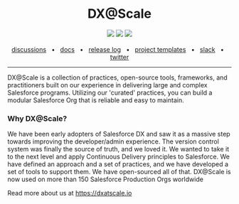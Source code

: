 <div align="center">
  <h1>DX@Scale</h1>
  <a href="https://github.com/dxatscale/dxatscale/blob/main/CODE_OF_CONDUCT.md"><img src="https://img.shields.io/badge/Contributor%20Covenant-2.1-4baaaa.svg" /></a>
  <a href="https://docs.dxatscale.io/about-us/contributing-to-dx-scale"><img src="https://img.shields.io/badge/PRs-welcome-brightgreen.svg" /></a>
  <a href="https://launchpass.com/dxatscale"><img src="https://img.shields.io/badge/chat-on%20slack-blue.svg" /></a>
  <br />
  <br />
   <a href="https://launchpass.com/dxatscale">discussions</a>
   <span>&nbsp;&nbsp;•&nbsp;&nbsp;</span>
   <a href="https://docs.dxatscale.io/">docs</a>
  <span>&nbsp;&nbsp;•&nbsp;&nbsp;</span>
  <a href="https://github.com/dxatscale/dxatscale">release log</a>
  <span>&nbsp;&nbsp;•&nbsp;&nbsp;</span>
  <a href="https://github.com/dxatscale/dxatscale-template">project templates</a>
  <span>&nbsp;&nbsp;•&nbsp;&nbsp;</span>
  <a href="https://launchpass.com/dxatscale">slack</a>
  <span>&nbsp;&nbsp;•&nbsp;&nbsp;</span>
  <a href="https://twitter.com/dxatscale">twitter</a>
  <br />
  <hr />
</div>

DX@Scale is a collection of practices, open-source tools, frameworks, and practitioners built on our experience in delivering large and complex Salesforce programs. 
Utilizing our 'curated' practices, you can build a modular Salesforce Org that is reliable and easy to maintain.

### Why DX@Scale?

We have been early adopters of Salesforce DX and saw it as a massive step towards improving the developer/admin experience. The version control system was finally the source of truth, and we loved it.
We wanted to take it to the next level and apply Continuous Delivery principles to Salesforce. We have defined an approach and a set of practices, and we have developed a set of tools to support them.
We have open-sourced all of that. DX@Scale is now used on more than 150 Salesforce Production Orgs worldwide

Read more about us at https://dxatscale.io

